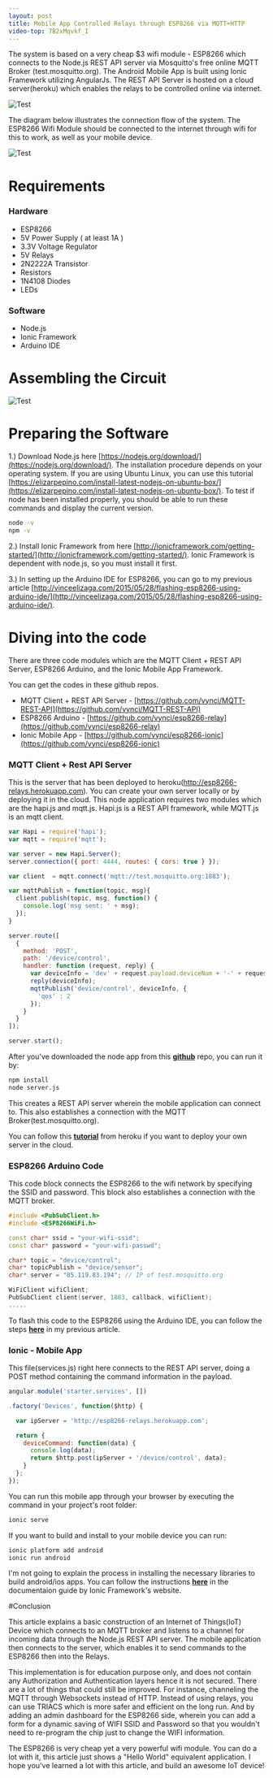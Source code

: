 ```yaml
---
layout: post
title: Mobile App Controlled Relays through ESP8266 via MQTT+HTTP
video-top: 7B2xMqvkf_I
---
```

The system is based on a very cheap $3 wifi module - ESP8266 which connects to the Node.js REST API server via Mosquitto's free online MQTT Broker (test.mosquitto.org). The Android Mobile App is built using Ionic Framework utilizing AngularJs.
The REST API Server is hosted on a cloud server(heroku) which enables the relays to be controlled online via internet.

![Test](https://lh3.googleusercontent.com/MT3cCGJZptMq1ZqHtQfZnXR6KrfGNixHuM3Td_rG25A=w3360-h1890-no "esp8266")

The diagram below illustrates the connection flow of the system. The ESP8266 Wifi Module should be connected to the internet through wifi for this to work, as well as your mobile device.

![Test](https://lh3.googleusercontent.com/QSkhpnJUqLclADyjilYrRnhWpIlAr2zy2QMiPTEQ2gc=w684-h392-no "esp8266 - diagram")

# Requirements

### Hardware
- ESP8266
- 5V Power Supply ( at least 1A )
- 3.3V Voltage Regulator
- 5V Relays
- 2N2222A Transistor
- Resistors
- 1N4108 Diodes
- LEDs

### Software
- Node.js
- Ionic Framework
- Arduino IDE

# Assembling the Circuit

![Test](https://lh3.googleusercontent.com/9D8iGzvVCNlwAAgmo1qCA_KNw6jdZB9iLx7QF2MHOLc=w975-h912-no "esp8266 - circuit")

# Preparing the Software

1.) Download Node.js here [https://nodejs.org/download/](https://nodejs.org/download/). The installation procedure depends on your operating system.
If you are using Ubuntu Linux, you can use this tutorial [https://elizarpepino.com/install-latest-nodejs-on-ubuntu-box/](https://elizarpepino.com/install-latest-nodejs-on-ubuntu-box/). To test if node has been installed properly, you should be able to run these commands and display the current version.

```bash
node -v
npm -v
```

2.) Install Ionic Framework from here [http://ionicframework.com/getting-started/](http://ionicframework.com/getting-started/). Ionic Framework is dependent with node.js, so you must install it first.

3.) In setting up the Arduino IDE for ESP8266, you can go to my previous article [http://vinceelizaga.com/2015/05/28/flashing-esp8266-using-arduino-ide/](http://vinceelizaga.com/2015/05/28/flashing-esp8266-using-arduino-ide/).

# Diving into the code
There are three code modules which are the MQTT Client + REST API Server, ESP8266 Arduino, and the Ionic Mobile App Framework.

You can get the codes in these github repos.

- MQTT Client + REST API Server - [https://github.com/vynci/MQTT-REST-API](https://github.com/vynci/MQTT-REST-API)
- ESP8266 Arduino - [https://github.com/vynci/esp8266-relay](https://github.com/vynci/esp8266-relay)
- Ionic Mobile App - [https://github.com/vynci/esp8266-ionic](https://github.com/vynci/esp8266-ionic)

### MQTT Client + Rest API Server
This is the server that has been deployed to heroku(http://esp8266-relays.herokuapp.com). You can create your own server locally or by deploying it in the cloud. This node application requires two modules which are the hapi.js and mqtt.js. Hapi.js is a REST API framework, while MQTT.js is an mqtt client.

```javascript
var Hapi = require('hapi');
var mqtt = require('mqtt');

var server = new Hapi.Server();
server.connection({ port: 4444, routes: { cors: true } });

var client  = mqtt.connect('mqtt://test.mosquitto.org:1883');

var mqttPublish = function(topic, msg){
  client.publish(topic, msg, function() {
    console.log('msg sent: ' + msg);
  });
}

server.route([
  {
    method: 'POST',
    path: '/device/control',
    handler: function (request, reply) {
      var deviceInfo = 'dev' + request.payload.deviceNum + '-' + request.payload.command;
      reply(deviceInfo);
      mqttPublish('device/control', deviceInfo, {
        'qos' : 2
      });
    }
  }
]);

server.start();
```

After you've downloaded the node app from this **[github](https://github.com/vynci/MQTT-REST-API)** repo, you can run it by:

```bash
npm install
node server.js
```

This creates a REST API server wherein the mobile application can connect to. This also establishes a connection with the MQTT Broker(test.mosquitto.org).

You can follow this **[tutorial](https://devcenter.heroku.com/articles/getting-started-with-nodejs#introduction)** from heroku if you want to deploy your own server in the cloud.
### ESP8266 Arduino Code
This code block connects the ESP8266 to the wifi network by specifying the SSID and password. This block also establishes a connection with the MQTT broker.

```c++
#include <PubSubClient.h>
#include <ESP8266WiFi.h>

const char* ssid = "your-wifi-ssid";
const char* password = "your-wifi-passwd";

char* topic = "device/control";
char* topicPublish = "device/sensor";
char* server = "85.119.83.194"; // IP of test.mosquitto.org

WiFiClient wifiClient;
PubSubClient client(server, 1883, callback, wifiClient);
.....

```

To flash this code to the ESP8266 using the Arduino IDE, you can follow the steps **[here](http://vinceelizaga.com/2015/05/28/flashing-esp8266-using-arduino-ide/)** in my previous article.

### Ionic - Mobile App
This file(services.js) right here connects to the REST API server, doing a POST method
containing the command information in the payload.

```javascript
angular.module('starter.services', [])

.factory('Devices', function($http) {

  var ipServer = 'http://esp8266-relays.herokuapp.com';

  return {
    deviceCommand: function(data) {
      console.log(data);
      return $http.post(ipServer + '/device/control', data);
    }
  };
});
```

You can run this mobile app through your browser by executing the command in your project's root folder:

```bash
ionic serve
```

If you want to build and install to your mobile device you can run:

```bash
ionic platform add android
ionic run android
```

I'm not going to explain the process in installing the necessary libraries to build android/ios apps. You can follow the instructions **[here](http://ionicframework.com/getting-started/)** in the documentaion guide by Ionic Framework's website.

#Conclusion

This article explains a basic construction of an Internet of Things(IoT) Device which connects to an MQTT broker and listens to a channel for incoming data through the Node.js REST API server. The mobile application then connects to the server, which enables it to send commands to the ESP8266 then into the Relays.

This implementation is for education purpose only, and does not contain any Authorization and Authentication layers hence it is not secured. There are a lot of things that could still be improved. For instance, channeling the MQTT through Websockets instead of HTTP. Instead of using relays, you can use TRIACS which is more safer and efficient on the long run. And by adding an admin dashboard for the ESP8266 side, wherein you can add a form for a dynamic saving of WIFI SSID and Password so that you wouldn't need to re-program the chip just to change the WIFI information.

The ESP8266 is very cheap yet a very powerful wifi module. You can do a lot with it, this article just shows a "Hello World" equivalent application. I hope you've learned a lot with this article, and build an awesome IoT device!
